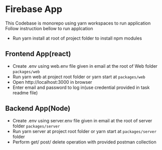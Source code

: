 # Firebase App

This Codebase is monorepo using yarn workspaces to run application
Follow  instruction bellow to run applcation 
- Run yarn install at root of project folder to install npm modules

## Frontend App(react)

- Create .env using web.env file given in email  at the root of Web folder `packages/web`
- Run yarn web at project root folder or yarn start at `packages/web`
- Open http://localhost:3000 in browser
- Enter email and password to log in(use credential provided in task readme file)


## Backend App(Node)

- Create .env using server.env file given in email at the root of server folder `packages/server`
- Run yarn server at project root folder or yarn start at `packages/server` folder
- Perform get/ post/ delete operation with provided postman collection 



